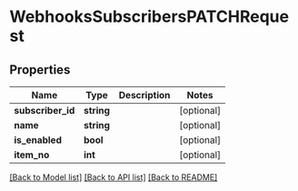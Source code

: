 # WebhooksSubscribersPATCHRequest

## Properties
Name | Type | Description | Notes
------------ | ------------- | ------------- | -------------
**subscriber_id** | **string** |  | [optional] 
**name** | **string** |  | [optional] 
**is_enabled** | **bool** |  | [optional] 
**item_no** | **int** |  | [optional] 

[[Back to Model list]](../README.md#documentation-for-models) [[Back to API list]](../README.md#documentation-for-api-endpoints) [[Back to README]](../README.md)


